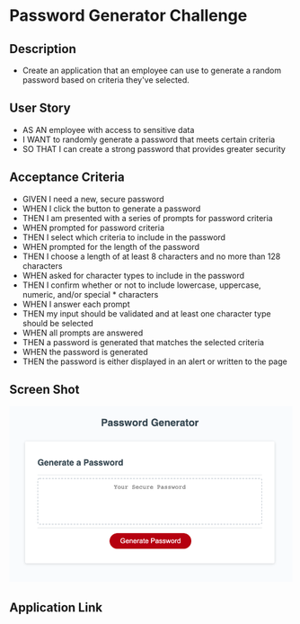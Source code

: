 # Password Generator Challenge
## Description 

* Create an application that an employee can use to generate a random password based on criteria they've selected. 

## User Story

* AS AN employee with access to sensitive data
* I WANT to randomly generate a password that meets certain criteria
* SO THAT I can create a strong password that provides greater security

## Acceptance Criteria 

* GIVEN I need a new, secure password
* WHEN I click the button to generate a password
* THEN I am presented with a series of prompts for password criteria
* WHEN prompted for password criteria
* THEN I select which criteria to include in the password
* WHEN prompted for the length of the password
* THEN I choose a length of at least 8 characters and no more than 128 characters
* WHEN asked for character types to include in the password
* THEN I confirm whether or not to include lowercase, uppercase, numeric, and/or special * characters
* WHEN I answer each prompt
* THEN my input should be validated and at least one character type should be selected
* WHEN all prompts are answered
* THEN a password is generated that matches the selected criteria
* WHEN the password is generated
* THEN the password is either displayed in an alert or written to the page

## Screen Shot

![alt text](./assets/images/webpage-screenshot.png)

## Application Link


